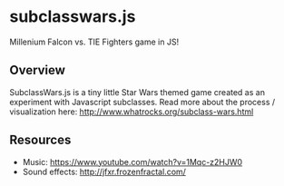# subclasswars.js
Millenium Falcon vs. TIE Fighters game in JS!

## Overview
SubclassWars.js is a tiny little Star Wars themed game created as an experiment with Javascript subclasses. Read more about the process / visualization here: http://www.whatrocks.org/subclass-wars.html

## Resources
* Music: https://www.youtube.com/watch?v=1Mqc-z2HJW0
* Sound effects: http://jfxr.frozenfractal.com/
